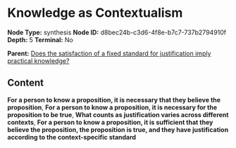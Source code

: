 # Knowledge as Contextualism

**Node Type:** synthesis
**Node ID:** d8bec24b-c3d6-4f8e-b7c7-737b2794910f
**Depth:** 5
**Terminal:** No

**Parent:** [Does the satisfaction of a fixed standard for justification imply practical knowledge?](does-the-satisfaction-of-a-fixed-standard-for-justification-imply-practical-knowledge-antithesis-7e558a6a-c516-4c34-b1b2-dfac34e4643e.md)

## Content

**For a person to know a proposition, it is necessary that they believe the proposition**, **For a person to know a proposition, it is necessary for the proposition to be true**, **What counts as justification varies across different contexts**, **For a person to know a proposition, it is sufficient that they believe the proposition, the proposition is true, and they have justification according to the context-specific standard**
